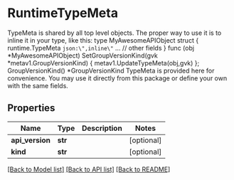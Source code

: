 # RuntimeTypeMeta

TypeMeta is shared by all top level objects. The proper way to use it is to inline it in your type, like this:   type MyAwesomeAPIObject struct {       runtime.TypeMeta    `json:\",inline\"`       ... // other fields  }  func (obj *MyAwesomeAPIObject) SetGroupVersionKind(gvk *metav1.GroupVersionKind) { metav1.UpdateTypeMeta(obj,gvk) }; GroupVersionKind() *GroupVersionKind  TypeMeta is provided here for convenience. You may use it directly from this package or define your own with the same fields.
## Properties
Name | Type | Description | Notes
------------ | ------------- | ------------- | -------------
**api_version** | **str** |  | [optional] 
**kind** | **str** |  | [optional] 

[[Back to Model list]](../README.md#documentation-for-models) [[Back to API list]](../README.md#documentation-for-api-endpoints) [[Back to README]](../README.md)


